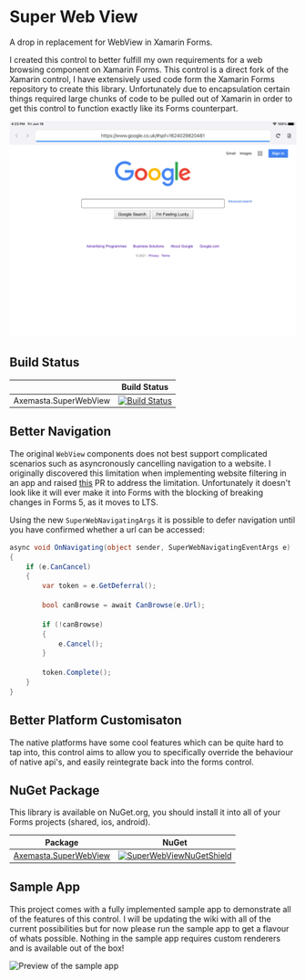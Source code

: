 # Super Web View
A drop in replacement for WebView in Xamarin Forms.

I created this control to better fulfill my own requirements for a web browsing component on Xamarin Forms. This control is a direct fork of the Xamarin control, I have extensively used code form the Xamarin Forms repository to create this library. Unfortunately due to encapsulation certain things required large chunks of code to be pulled out of Xamarin in order to get this control to function exactly like its Forms counterpart.

![Sample App Using SuperWebView](docs/assets/SampleScreenshot.png)

## Build Status

|                       | Build Status                                                                                                                                                                                                                                                              |
|-----------------------|---------------------------------------------------------------------------------------------------------------------------------------------------------------------------------------------------------------------------------------------------------------------------|
| Axemasta.SuperWebView | [![Build Status](https://axemasta.visualstudio.com/GitHub%20Pipelines/_apis/build/status/Axemasta.SuperWebView?branchName=refs%2Fpull%2F1%2Fmerge)](https://axemasta.visualstudio.com/GitHub%20Pipelines/_build/latest?definitionId=4&branchName=refs%2Fpull%2F1%2Fmerge) |

## Better Navigation

The original `WebView` components does not best support complicated scenarios such as asyncronously cancelling navigation to a website. I originally discovered this limitation when implementing website filtering in an app and raised [this](https://github.com/xamarin/Xamarin.Forms/pull/14137) PR to address the limitation. Unfortunately it doesn't look like it will ever make it into Forms with the blocking of breaking changes in Forms 5, as it moves to LTS.

Using the new `SuperWebNavigatingArgs` it is possible to defer navigation until you have confirmed whether a url can be accessed:

```csharp
async void OnNavigating(object sender, SuperWebNavigatingEventArgs e)
{
    if (e.CanCancel)
    {
        var token = e.GetDeferral();

        bool canBrowse = await CanBrowse(e.Url);

        if (!canBrowse)
        {
            e.Cancel();
        }

        token.Complete();
    }
}
```

## Better Platform Customisaton

The native platforms have some cool features which can be quite hard to tap into, this control aims to allow you to specifically override the behaviour of native api's, and easily reintegrate back into the forms control.

## NuGet Package

This library is available on NuGet.org, you should install it into all of your Forms projects (shared, ios, android).

| Package                                    | NuGet                                                        |
| ------------------------------------------ | ------------------------------------------------------------ |
| [Axemasta.SuperWebView][SuperWebViewNuGet] | [![SuperWebViewNuGetShield]][SuperWebViewNuGet]|

## Sample App

This project comes with a fully implemented sample app to demonstrate all of the features of this control. I will be updating the wiki with all of the current possibilities but for now please run the sample app to get a flavour of whats possible. Nothing in the sample app requires custom renderers and is available out of the box!

![Preview of the sample app](docs/assets/SampleVideo.gif)

[SuperWebViewNuGet]: https://www.nuget.org/packages/Axemasta.SuperWebView/
[SuperWebViewNuGetShield]: https://img.shields.io/nuget/v/Axemasta.SuperWebView.svg